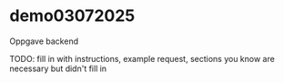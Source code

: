 # demo03072025
Oppgave backend

TODO: fill in with instructions, example request, sections you know are necessary but didn't fill in
